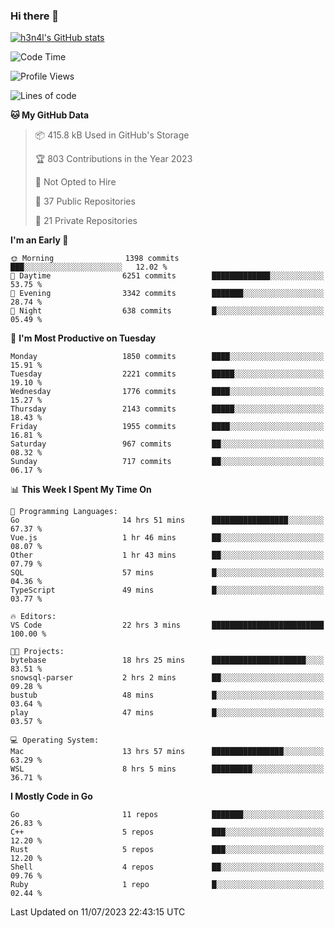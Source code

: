 ### Hi there 👋

[![h3n4l's GitHub stats](https://github-readme-stats.vercel.app/api?username=h3n4l&count_private=true&show_icons=true&theme=radical)](https://github.com/h3n4l/github-readme-stats)

<!--START_SECTION:waka-->
![Code Time](http://img.shields.io/badge/Code%20Time-1%2C405%20hrs%2045%20mins-blue)

![Profile Views](http://img.shields.io/badge/Profile%20Views-0-blue)

![Lines of code](https://img.shields.io/badge/From%20Hello%20World%20I%27ve%20Written-2.6%20million%20lines%20of%20code-blue)

**🐱 My GitHub Data** 

> 📦 415.8 kB Used in GitHub's Storage 
 > 
> 🏆 803 Contributions in the Year 2023
 > 
> 🚫 Not Opted to Hire
 > 
> 📜 37 Public Repositories 
 > 
> 🔑 21 Private Repositories 
 > 
**I'm an Early 🐤** 

```text
🌞 Morning                1398 commits        ███░░░░░░░░░░░░░░░░░░░░░░   12.02 % 
🌆 Daytime                6251 commits        █████████████░░░░░░░░░░░░   53.75 % 
🌃 Evening                3342 commits        ███████░░░░░░░░░░░░░░░░░░   28.74 % 
🌙 Night                  638 commits         █░░░░░░░░░░░░░░░░░░░░░░░░   05.49 % 
```
📅 **I'm Most Productive on Tuesday** 

```text
Monday                   1850 commits        ████░░░░░░░░░░░░░░░░░░░░░   15.91 % 
Tuesday                  2221 commits        █████░░░░░░░░░░░░░░░░░░░░   19.10 % 
Wednesday                1776 commits        ████░░░░░░░░░░░░░░░░░░░░░   15.27 % 
Thursday                 2143 commits        █████░░░░░░░░░░░░░░░░░░░░   18.43 % 
Friday                   1955 commits        ████░░░░░░░░░░░░░░░░░░░░░   16.81 % 
Saturday                 967 commits         ██░░░░░░░░░░░░░░░░░░░░░░░   08.32 % 
Sunday                   717 commits         ██░░░░░░░░░░░░░░░░░░░░░░░   06.17 % 
```


📊 **This Week I Spent My Time On** 

```text
💬 Programming Languages: 
Go                       14 hrs 51 mins      █████████████████░░░░░░░░   67.37 % 
Vue.js                   1 hr 46 mins        ██░░░░░░░░░░░░░░░░░░░░░░░   08.07 % 
Other                    1 hr 43 mins        ██░░░░░░░░░░░░░░░░░░░░░░░   07.79 % 
SQL                      57 mins             █░░░░░░░░░░░░░░░░░░░░░░░░   04.36 % 
TypeScript               49 mins             █░░░░░░░░░░░░░░░░░░░░░░░░   03.77 % 

🔥 Editors: 
VS Code                  22 hrs 3 mins       █████████████████████████   100.00 % 

🐱‍💻 Projects: 
bytebase                 18 hrs 25 mins      █████████████████████░░░░   83.51 % 
snowsql-parser           2 hrs 2 mins        ██░░░░░░░░░░░░░░░░░░░░░░░   09.28 % 
bustub                   48 mins             █░░░░░░░░░░░░░░░░░░░░░░░░   03.64 % 
play                     47 mins             █░░░░░░░░░░░░░░░░░░░░░░░░   03.57 % 

💻 Operating System: 
Mac                      13 hrs 57 mins      ████████████████░░░░░░░░░   63.29 % 
WSL                      8 hrs 5 mins        █████████░░░░░░░░░░░░░░░░   36.71 % 
```

**I Mostly Code in Go** 

```text
Go                       11 repos            ███████░░░░░░░░░░░░░░░░░░   26.83 % 
C++                      5 repos             ███░░░░░░░░░░░░░░░░░░░░░░   12.20 % 
Rust                     5 repos             ███░░░░░░░░░░░░░░░░░░░░░░   12.20 % 
Shell                    4 repos             ██░░░░░░░░░░░░░░░░░░░░░░░   09.76 % 
Ruby                     1 repo              █░░░░░░░░░░░░░░░░░░░░░░░░   02.44 % 
```




 Last Updated on 11/07/2023 22:43:15 UTC
<!--END_SECTION:waka-->

